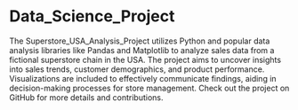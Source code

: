 # Data_Science_Project 

The Superstore_USA_Analysis_Project utilizes Python and popular data analysis libraries like Pandas and Matplotlib to analyze sales data from a fictional superstore chain in the USA. The project aims to uncover insights into sales trends, customer demographics, and product performance. Visualizations are included to effectively communicate findings, aiding in decision-making processes for store management. Check out the project on GitHub for more details and contributions.
